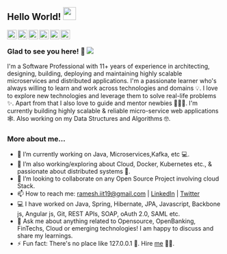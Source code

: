 ## Hello World! <img src="https://gist.githubusercontent.com/rameshjothimani/9bf029d44f8cc000b90a4dca999e516e/raw/e25f7be33383a41aebb42f248af021bfcbb2e770/Hi.gif" width="30px"></h2>

<a href="https://twitter.com/RameshJothimani" target="_blank">
  <img align="left" alt="Ramesh Jothimani's Twitter" width="22px" src="https://cdn.jsdelivr.net/npm/simple-icons@v3/icons/twitter.svg" />
</a>
<a href="https://www.linkedin.com/in/rameshjothimani/" target="_blank">
  <img align="left" alt="Ramesh Jothimani's Linkdein" width="22px" src="https://cdn.jsdelivr.net/npm/simple-icons@v3/icons/linkedin.svg" />
</a>
<a href="https://github.com/rameshjothimani" target="_blank">
  <img align="left" alt="Ramesh Jothimani's Github" width="22px" src="https://cdn.jsdelivr.net/npm/simple-icons@v3/icons/github.svg" />
</a>
<a href="https://leetcode.com/explorer19/" target="_blank">
  <img align="left" alt="Ramesh Jothimani's Leetcode" width="22px" src="https://cdn.jsdelivr.net/npm/simple-icons@v3/icons/leetcode.svg" />
</a>
<a href="http://www.rameshjothimani.in/" target="_blank">
  <img align="left" alt="Ramesh Jothimani's Blog" width="22px" src="https://cdn.jsdelivr.net/npm/simple-icons@v3/icons/blogger.svg" />
</a>
<a href="https://www.facebook.com/rameshjothimani" target="_blank">
  <img align="left" alt="Ramesh Jothimani's Facebook" width="22px" src="https://cdn.jsdelivr.net/npm/simple-icons@v3/icons/facebook.svg" />
</a>
<br />

### Glad to see you here! 🤩 ![](https://visitor-badge.glitch.me/badge?page_id=rameshjothimani.rameshjothimani&left_color=green&right_color=red)
I'm a Software Professional with 11+ years of experience in architecting, designing, building, deploying and maintaining highly scalable microservices
and distributed applications. I'm a passionate learner who's always willing to learn and work across technologies and domains 💡. I love to explore new technologies and leverage them to solve real-life problems ✨. Apart from that I also love to guide and mentor newbies 👨🏻‍💻. I'm currently building highly scalable & reliable micro-service web applications 🕸️. Also working on my Data Structures and Algorithms 🤓.

### More about me...

- 🔭 I’m currently working on Java, Microservices,Kafka,  etc 💻.
- 🌱 I’m also working/exploring about Cloud, Docker, Kubernetes etc., & passionate about distributed systems 🚀.
- 👯 I’m looking to collaborate on any Open Source Project involving cloud Stack.
- 📫 How to reach me: ramesh.iit19@gmail.com | [LinkedIn](https://www.linkedin.com/in/rameshjothimani/) | [Twitter](https://twitter.com/RameshJothimani)
- 💻 I have worked on Java, Spring, Hibernate, JPA, Javascript, Backbone js, Angular js, Git, REST APIs, SOAP, oAuth 2.0, SAML etc.
- 💬 Ask me about anything related to Opensource, OpenBanking, FinTechs, Cloud or emerging technologies! I am happy to discuss and share my learnings.
- ⚡ Fun fact: There's no place like 127.0.0.1 🤣. Hire [me](mailto:ramesh.iit19@gmail.com?Subject=Hello%20Ramesh) 👨‍💻.
